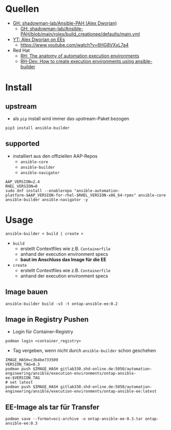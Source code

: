 # Quellen

- [GH: shadowman-lab/Ansible-PAH (Alex Dworjan)](https://github.com/shadowman-lab/Ansible-PAH)
	- [GH: shadowman-lab/Ansible-PAH/blob/main/roles/build_creationee/defaults/main.yml](https://github.com/shadowman-lab/Ansible-PAH/blob/main/roles/build_creationee/defaults/main.yml)
- [YT: Alex Dworjan on EEs](https://www.youtube.com/watch?v=6HG8VXxL7a4)
	- <https://www.youtube.com/watch?v=6HG8VXxL7a4>
- Red Hat
	- [RH: The anatomy of automation execution environments](https://www.ansible.com/blog/the-anatomy-of-automation-execution-environments)
	- [RH-Dev: How to create execution environments using ansible-builder](https://developers.redhat.com/articles/2023/05/08/how-create-execution-environments-using-ansible-builder)

# Install

## upstream

- als `pip` install wird immer das upstream-Paket bezogen

```
pip3 install ansible-builder
```

## supported

- installiert aus den offiziellen AAP-Repos
	- `ansible-core`
	- `ansible-builder`
	- `ansible-navigator`

```
AAP_VERSION=2.4
RHEL_VERSION=8
sudo dnf install --enablerepo "ansible-automation-platform-$AAP_VERSION-for-rhel-$RHEL_VERSION-x86_64-rpms" ansible-core ansible-builder ansible-navigator -y
```

# Usage

```
ansible-builder < build | create >
```

- `build`
	- erstellt Contextfiles wie z.B. `Containerfile`
	- anhand der execution environment specs
	- **baut im Anschluss das Image für die EE**
- `create`
	- erstellt Contextfiles wie z.B. `Containerfile`
	- anhand der execution environment specs

## Image bauen

```
ansible-builder build -v3 -t ontap-ansible-ee:0.2
```

## Image in Registry Pushen

- Login für Container-Registry

```
podman login <container_registry>
```

- Tag vergeben, wenn nicht durch `ansible-builder` schon geschehen

```
IMAGE_HASH=c3b4be733509
VERSION_TAG=0.3
podman push $IMAGE_HASH gitlab330.shd-online.de:5050/automation-engineering/ansible/execution-environments/ontap-ansible-ee:$VERSION_TAG
# set latest
podman push $IMAGE_HASH gitlab330.shd-online.de:5050/automation-engineering/ansible/execution-environments/ontap-ansible-ee:latest
```

## EE-Image als tar für Transfer

```
podman save --format=oci-archive -o ontap-ansible-ee-0.3.tar ontap-ansible-ee:0.3
```